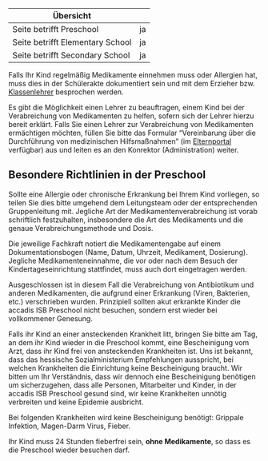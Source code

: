 | Übersicht | |
| --- | --- |
| Seite betrifft Preschool | ja |
| Seite betrifft Elementary School | ja |
| Seite betrifft Secondary School | ja |

Falls Ihr Kind regelmäßig Medikamente einnehmen muss oder Allergien hat, muss dies in der Schülerakte dokumentiert sein und mit dem Erzieher bzw. [Klassenlehrer](/de/Klassenleitung_und_Fachlehrer "Klassenleitung und Fachlehrer") besprochen werden.

Es gibt die Möglichkeit einen Lehrer zu beauftragen, einem Kind bei der Verabreichung von Medikamenten zu helfen, sofern sich der Lehrer hierzu bereit erklärt. Falls Sie einen Lehrer zur Verabreichung von Medikamenten ermächtigen möchten, füllen Sie bitte das Formular “Vereinbarung über die Durchführung von medizinischen Hilfsmaßnahmen” (im [Elternportal](/de/Elternportal "Elternportal") verfügbar) aus und leiten es an den Konrektor (Administration) weiter.

## Besondere Richtlinien in der Preschool 

Sollte eine Allergie oder chronische Erkrankung bei Ihrem Kind vorliegen, so teilen Sie dies bitte umgehend dem Leitungsteam oder der entsprechenden Gruppenleitung mit. Jegliche Art der Medikamentenverabreichung ist vorab schriftlich festzuhalten, insbesondere die Art des Medikaments und die genaue Verabreichungsmethode und Dosis.

Die jeweilige Fachkraft notiert die Medikamentengabe auf einem Dokumentationsbogen (Name, Datum, Uhrzeit, Medikament, Dosierung). Jegliche Medikamenteneinnahme, die vor oder nach dem Besuch der Kindertageseinrichtung stattfindet, muss auch dort eingetragen werden.

Ausgeschlossen ist in diesem Fall die Verabreichung von Antibiotikum und anderen Medikamenten, die aufgrund einer Erkrankung (Viren, Bakterien, etc.) verschrieben wurden. Prinzipiell sollten akut erkrankte Kinder die accadis ISB Preschool nicht besuchen, sondern erst wieder bei vollkommener Genesung.

Falls ihr Kind an einer ansteckenden Krankheit litt, bringen Sie bitte am Tag, an dem ihr Kind wieder in die Preschool kommt, eine Bescheinigung vom Arzt, dass ihr Kind frei von ansteckenden Krankheiten ist. Uns ist bekannt, dass das hessische Sozialministerium Empfehlungen ausspricht, bei welchen Krankheiten die Einrichtung keine Bescheinigung braucht. Wir bitten um Ihr Verständnis, dass wir dennoch eine Bescheinigung benötigen um sicherzugehen, dass alle Personen, Mitarbeiter und Kinder, in der accadis ISB Preschool gesund sind, wir keine Krankheiten unnötig verbreiten und keine Epidemie ausbricht.

Bei folgenden Krankheiten wird keine Bescheinigung benötigt: Grippale Infektion, Magen-Darm Virus, Fieber.

Ihr Kind muss 24 Stunden fieberfrei sein, **ohne Medikamente**, so dass es die Preschool wieder besuchen darf.